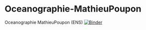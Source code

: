 # Oceanographie-MathieuPoupon
Oceanographie MathieuPoupon (ENS)
[![Binder](https://mybinder.org/badge_logo.svg)](https://mybinder.org/v2/gh/alixHG/Oceanographie-MathieuPoupon/HEAD)
